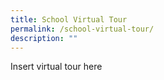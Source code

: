 ```yaml
---
title: School Virtual Tour
permalink: /school-virtual-tour/
description: ""
---
```

Insert virtual tour here